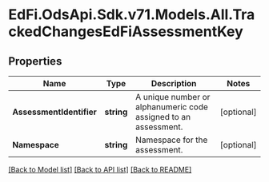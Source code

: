 # EdFi.OdsApi.Sdk.v71.Models.All.TrackedChangesEdFiAssessmentKey

## Properties

Name | Type | Description | Notes
------------ | ------------- | ------------- | -------------
**AssessmentIdentifier** | **string** | A unique number or alphanumeric code assigned to an assessment. | [optional] 
**Namespace** | **string** | Namespace for the assessment. | [optional] 

[[Back to Model list]](../README.md#documentation-for-models) [[Back to API list]](../README.md#documentation-for-api-endpoints) [[Back to README]](../README.md)

